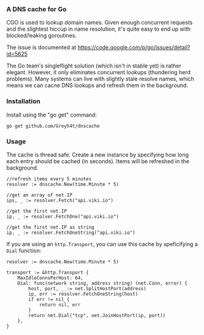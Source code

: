 ### A DNS cache for Go
CGO is used to lookup domain names. Given enough concurrent requests and the slightest hiccup in name resolution, it's quite easy to end up with blocked/leaking goroutines.

The issue is documented at <https://code.google.com/p/go/issues/detail?id=5625>

The Go team's singleflight solution (which isn't in stable yet) is rather elegant. However, it only eliminates concurrent lookups (thundering herd problems). Many systems can live with slightly stale resolve names, which means we can cacne DNS lookups and refresh them in the background.

### Installation
Install using the "go get" command:

	go get github.com/Greyh4t/dnscache

### Usage
The cache is thread safe. Create a new instance by specifying how long each entry should be cached (in seconds). Items will be refreshed in the background.

	//refresh items every 5 minutes
	resolver := dnscache.New(time.Minute * 5)
	
	//get an array of net.IP
	ips, _ := resolver.Fetch("api.viki.io")
	
	//get the first net.IP
	ip, _ := resolver.FetchOne("api.viki.io")
	
	//get the first net.IP as string
	ip, _ := resolver.FetchOneString("api.viki.io")

If you are using an `http.Transport`, you can use this cache by speficifying a
`Dial` function:

	resolver := dnscache.New(time.Minute * 5)

	transport := &http.Transport {
		MaxIdleConnsPerHost: 64,
		Dial: func(network string, address string) (net.Conn, error) {
			host, port, _ := net.SplitHostPort(address)
			ip, err := resolver.FetchOneString(host)
			if err != nil {
				return nil, err
			}
			return net.Dial("tcp", net.JoinHostPort(ip, port))
		},
	}
